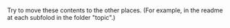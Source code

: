 # 

Try to move these contents to the other places. (For example, in the readme at each subfolod in the folder "topic".)
